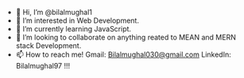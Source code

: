 - 👋 Hi, I’m @bilalmughal1
- 👀 I’m interested in Web Development.
- 🌱 I’m currently learning JavaScript.
- 💞️ I’m looking to collaborate on anything reated to MEAN and MERN stack Development.
- 📫 How to reach me! Gmail: Bilalmughal030@gmail.com   LinkedIn: Bilalmughal97 !!!

<!---
bilalmughal1/bilalmughal1 is a ✨ special ✨ repository because its `README.md` (this file) appears on your GitHub profile.
You can click the Preview link to take a look at your changes.
--->
